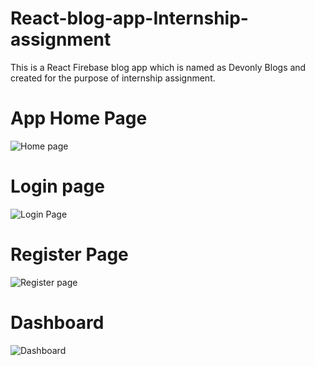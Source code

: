# React-blog-app-Internship-assignment
This is a React Firebase blog app which is named as Devonly Blogs and created for the purpose of internship assignment.

# App Home Page
<img src="https://firebasestorage.googleapis.com/v0/b/my-gallery-c8bff.appspot.com/o/Screenshot%20(143).png?alt=media&token=f4bf46a1-623b-4db2-a04b-fd0ec78ec494" alt="Home page"/>

# Login page
<img src="https://firebasestorage.googleapis.com/v0/b/my-gallery-c8bff.appspot.com/o/Screenshot%20(144).png?alt=media&token=a2ec0182-7fba-43e8-a778-29bb3c713cb7" alt="Login Page"/>

# Register Page
<img src="https://firebasestorage.googleapis.com/v0/b/my-gallery-c8bff.appspot.com/o/Screenshot%20(145).png?alt=media&token=ec783416-c6bd-4f75-8a35-f53ae032b1dc" alt="Register page"/>

# Dashboard
<img src="https://firebasestorage.googleapis.com/v0/b/my-gallery-c8bff.appspot.com/o/Screenshot%20(146).png?alt=media&token=635f2188-92a7-4528-894e-e83def9be6e5" alt="Dashboard"/>

